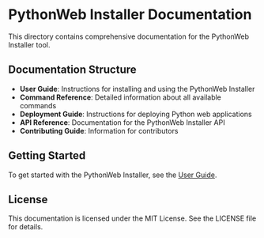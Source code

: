 # PythonWeb Installer Documentation

This directory contains comprehensive documentation for the PythonWeb Installer tool.

## Documentation Structure

- **User Guide**: Instructions for installing and using the PythonWeb Installer
- **Command Reference**: Detailed information about all available commands
- **Deployment Guide**: Instructions for deploying Python web applications
- **API Reference**: Documentation for the PythonWeb Installer API
- **Contributing Guide**: Information for contributors

## Getting Started

To get started with the PythonWeb Installer, see the [User Guide](user_guide/README.md).

## License

This documentation is licensed under the MIT License. See the LICENSE file for details.
